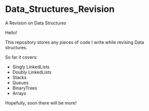 # Data_Structures_Revision
A Revision on Data Structures


Hello!

This repository stores any pieces of code I write while revising Data structures. 

So far it covers:
  - Singly LinkedLists
  - Doubly LinkedLists
  - Stacks
  - Queues
  - BinaryTrees
  - Arrays

Hopefully, soon there will be more!
